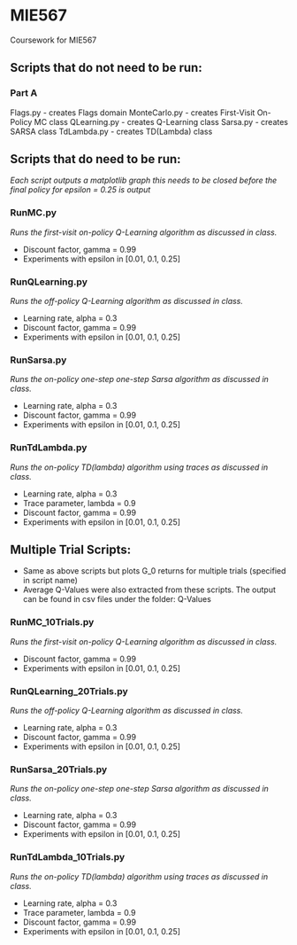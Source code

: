 # MIE567
Coursework for MIE567

## Scripts that do not need to be run:
### Part A
Flags.py - creates Flags domain
MonteCarlo.py - creates First-Visit On-Policy MC class
QLearning.py - creates Q-Learning class
Sarsa.py - creates SARSA class
TdLambda.py - creates TD(Lambda) class

## Scripts that do need to be run:
*Each script outputs a matplotlib graph _this needs to be closed before the final policy for epsilon = 0.25 is output_*

### RunMC.py
*Runs the first-visit on-policy Q-Learning algorithm as discussed in class.* 
* Discount factor, gamma = 0.99 
* Experiments with epsilon in [0.01, 0.1, 0.25] 

### RunQLearning.py
*Runs the off-policy Q-Learning algorithm as discussed in class.* 
* Learning rate, alpha = 0.3
* Discount factor, gamma = 0.99 
* Experiments with epsilon in [0.01, 0.1, 0.25] 

### RunSarsa.py
*Runs the on-policy one-step one-step Sarsa algorithm as discussed in class.* 
* Learning rate, alpha = 0.3
* Discount factor, gamma = 0.99 
* Experiments with epsilon in [0.01, 0.1, 0.25] 

### RunTdLambda.py
*Runs the on-policy TD(lambda) algorithm using traces as discussed in class.*
* Learning rate, alpha = 0.3 
* Trace parameter, lambda = 0.9 
* Discount factor, gamma = 0.99 
* Experiments with epsilon in [0.01, 0.1, 0.25]

## Multiple Trial Scripts:
* Same as above scripts but plots G_0 returns for multiple trials (specified in script name)
* Average Q-Values were also extracted from these scripts. The output can be found in csv files under the folder: Q-Values

### RunMC_10Trials.py
*Runs the first-visit on-policy Q-Learning algorithm as discussed in class.* 
* Discount factor, gamma = 0.99 
* Experiments with epsilon in [0.01, 0.1, 0.25] 

### RunQLearning_20Trials.py
*Runs the off-policy Q-Learning algorithm as discussed in class.* 
* Learning rate, alpha = 0.3
* Discount factor, gamma = 0.99 
* Experiments with epsilon in [0.01, 0.1, 0.25] 

### RunSarsa_20Trials.py
*Runs the on-policy one-step one-step Sarsa algorithm as discussed in class.* 
* Learning rate, alpha = 0.3
* Discount factor, gamma = 0.99 
* Experiments with epsilon in [0.01, 0.1, 0.25] 

### RunTdLambda_10Trials.py
*Runs the on-policy TD(lambda) algorithm using traces as discussed in class.*
* Learning rate, alpha = 0.3 
* Trace parameter, lambda = 0.9 
* Discount factor, gamma = 0.99 
* Experiments with epsilon in [0.01, 0.1, 0.25]